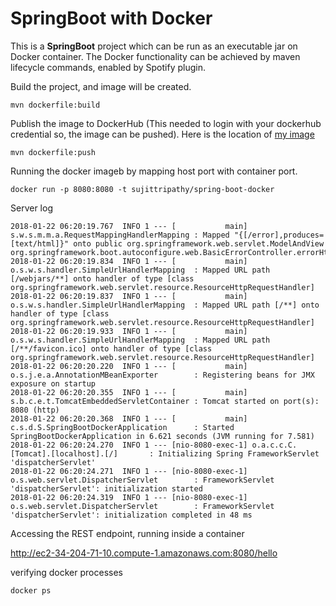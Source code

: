 # SpringBoot with Docker

This is a **SpringBoot** project which can be run as an executable jar on Docker container. The Docker functionality can be achieved by maven lifecycle commands, enabled by Spotify plugin.

Build the project, and image will be created.

```
mvn dockerfile:build
```

Publish the image to DockerHub (This needed to login with your dockerhub credential so, the image can be pushed). Here is the location of [my image](https://hub.docker.com/r/sujittripathy/spring-boot-docker/)

```
mvn dockerfile:push
```

Running the docker imageb by mapping host port with container port.

```
docker run -p 8080:8080 -t sujittripathy/spring-boot-docker
```

Server log 

```
2018-01-22 06:20:19.767  INFO 1 --- [           main] s.w.s.m.m.a.RequestMappingHandlerMapping : Mapped "{[/error],produces=[text/html]}" onto public org.springframework.web.servlet.ModelAndView org.springframework.boot.autoconfigure.web.BasicErrorController.errorHtml(javax.servlet.http.HttpServletRequest,javax.servlet.http.HttpServletResponse)
2018-01-22 06:20:19.834  INFO 1 --- [           main] o.s.w.s.handler.SimpleUrlHandlerMapping  : Mapped URL path [/webjars/**] onto handler of type [class org.springframework.web.servlet.resource.ResourceHttpRequestHandler]
2018-01-22 06:20:19.837  INFO 1 --- [           main] o.s.w.s.handler.SimpleUrlHandlerMapping  : Mapped URL path [/**] onto handler of type [class org.springframework.web.servlet.resource.ResourceHttpRequestHandler]
2018-01-22 06:20:19.933  INFO 1 --- [           main] o.s.w.s.handler.SimpleUrlHandlerMapping  : Mapped URL path [/**/favicon.ico] onto handler of type [class org.springframework.web.servlet.resource.ResourceHttpRequestHandler]
2018-01-22 06:20:20.220  INFO 1 --- [           main] o.s.j.e.a.AnnotationMBeanExporter        : Registering beans for JMX exposure on startup
2018-01-22 06:20:20.355  INFO 1 --- [           main] s.b.c.e.t.TomcatEmbeddedServletContainer : Tomcat started on port(s): 8080 (http)
2018-01-22 06:20:20.368  INFO 1 --- [           main] c.s.d.S.SpringBootDockerApplication      : Started SpringBootDockerApplication in 6.621 seconds (JVM running for 7.581)
2018-01-22 06:20:24.270  INFO 1 --- [nio-8080-exec-1] o.a.c.c.C.[Tomcat].[localhost].[/]       : Initializing Spring FrameworkServlet 'dispatcherServlet'
2018-01-22 06:20:24.271  INFO 1 --- [nio-8080-exec-1] o.s.web.servlet.DispatcherServlet        : FrameworkServlet 'dispatcherServlet': initialization started
2018-01-22 06:20:24.319  INFO 1 --- [nio-8080-exec-1] o.s.web.servlet.DispatcherServlet        : FrameworkServlet 'dispatcherServlet': initialization completed in 48 ms
```

Accessing the REST endpoint, running inside a container

http://ec2-34-204-71-10.compute-1.amazonaws.com:8080/hello

verifying docker processes

```
docker ps
```
